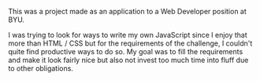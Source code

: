 This was a project made as an application to a Web Developer position at BYU. 

I was trying to look for ways to write my own JavaScript since I enjoy that more than HTML / CSS but for the requirements of the challenge,
I couldn't quite find productive ways to do so. My goal was to fill the requirements and make it look fairly nice but also not invest too much time 
into fluff due to other obligations. 
